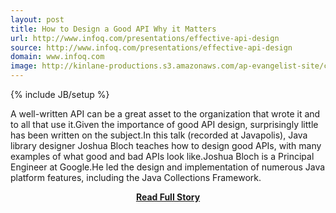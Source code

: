 ```yaml
---
layout: post
title: How to Design a Good API Why it Matters
url: http://www.infoq.com/presentations/effective-api-design
source: http://www.infoq.com/presentations/effective-api-design
domain: www.infoq.com
image: http://kinlane-productions.s3.amazonaws.com/ap-evangelist-site/curated/screenshots/7974_www_infoq_com.png
---
```

{% include JB/setup %}<p>A well-written API can be a great asset to the organization that wrote it and to all that use it.Given the importance of good API design, surprisingly little has been written on the subject.In this talk (recorded at Javapolis), Java library designer Joshua Bloch teaches how to design good APIs, with many examples of what good and bad APIs look like.Joshua Bloch is a Principal Engineer at Google.He led the design and implementation of numerous Java platform features, including the Java Collections Framework.</p>
<center><p><a href="http://www.infoq.com/presentations/effective-api-design" style='padding:25px; font-sze:18px; font-weight: bold;'>Read Full Story</a></p></center>

